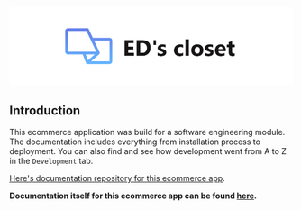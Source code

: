 <p align="center">
    <img src="./logo.png">
</p>

## Introduction

This ecommerce application was build for a software engineering module. The documentation includes everything from installation process to deployment. You can also find and see how development went from A to Z in the `Development` tab.

[Here's documentation repository for this ecommerce app](https://github.com/dziugaspeciulevicius/ED-s-store-docs).

<b>Documentation itself for this ecommerce app can be found [here](https://dziugaspeciulevicius.github.io/eds-store-docs/).</b>
